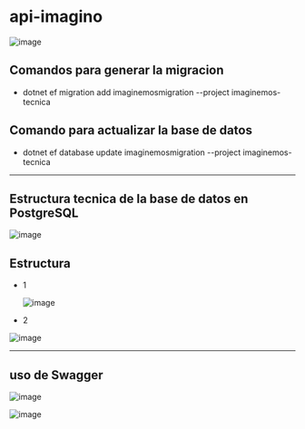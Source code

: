 # api-imagino

![image](https://github.com/EzeAlarcon/api-imagino/assets/138638611/5ae01328-e436-4921-ae6d-2d5993a932d2)

## Comandos para generar la migracion 

* dotnet ef migration add imaginemosmigration --project imaginemos-tecnica

## Comando para actualizar la base de datos 

* dotnet ef database update  imaginemosmigration --project imaginemos-tecnica

***********************************************************************************************************************************************************************************************************************

## Estructura tecnica de la base de datos en PostgreSQL
![image](https://github.com/EzeAlarcon/api-imagino/assets/138638611/bcbca325-0a17-49ff-be28-1ed82adcf2a6)

## Estructura

* 1
  
  ![image](https://github.com/EzeAlarcon/api-imagino/assets/138638611/4a87e8a1-b681-4299-a972-580b127aa1f4)

* 2

![image](https://github.com/EzeAlarcon/api-imagino/assets/138638611/8c03339a-50ff-4b6c-8c38-bc07b298b297)


*********************************************************************************************************************************************************************************************************************

## uso de Swagger 

![image](https://github.com/EzeAlarcon/api-imagino/assets/138638611/de1ae671-efc9-460e-8029-e76de96571dd)

![image](https://github.com/EzeAlarcon/api-imagino/assets/138638611/714e79f2-acd3-4beb-811c-7b969098a66f)








